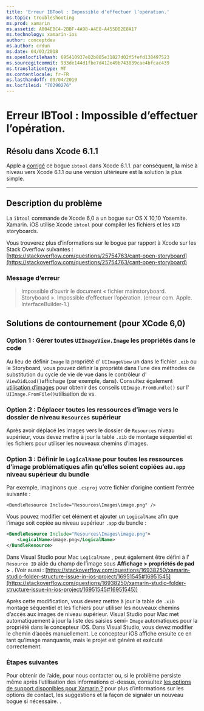 ```yaml
---
title: 'Erreur IBTool : Impossible d’effectuer l’opération.'
ms.topic: troubleshooting
ms.prod: xamarin
ms.assetid: A804EBC4-2BBF-4A98-A4E8-A455DB2E8A17
ms.technology: xamarin-ios
author: conceptdev
ms.author: crdun
ms.date: 04/03/2018
ms.openlocfilehash: 695410937e82b885e31827d02f5fefd138497523
ms.sourcegitcommit: 933de144d1fbe7d412e49b743839cae4bfcac439
ms.translationtype: MT
ms.contentlocale: fr-FR
ms.lasthandoff: 09/04/2019
ms.locfileid: "70290276"
---
```

# <a name="ibtool-error-the-operation-couldnt-be-completed"></a>Erreur IBTool : Impossible d’effectuer l’opération.

## <a name="fixed-in-xcode-611"></a>Résolu dans Xcode 6.1.1

Apple a [corrigé](https://developer.apple.com/library/content/documentation/Xcode/Conceptual/RN-Xcode-Archive/Chapters/xc6_release_notes.html#//apple_ref/doc/uid/TP40016994-CH4-SW1) ce bogue `ibtool` dans Xcode 6.1.1. par conséquent, la mise à niveau vers Xcode 6.1.1 ou une version ultérieure est la solution la plus simple.

* * *

## <a name="description-of-the-problem"></a>Description du problème

La `ibtool` commande de Xcode 6,0 a un bogue sur OS X 10,10 Yosemite. Xamarin. iOS utilise Xcode `ibtool` pour compiler les fichiers et les `XIB` storyboards.

Vous trouverez plus d’informations sur le bogue par rapport à Xcode sur les Stack Overflow suivantes :[https://stackoverflow.com/questions/25754763/cant-open-storyboard](https://stackoverflow.com/questions/25754763/cant-open-storyboard)

### <a name="error-message"></a>Message d’erreur

> Impossible d’ouvrir le document « fichier mainstoryboard. Storyboard ». Impossible d’effectuer l’opération. (erreur com. Apple. InterfaceBuilder-1.)

## <a name="workarounds-for-xcode-60"></a>Solutions de contournement (pour XCode 6,0)

### <a name="option-1-manage-all-uiimageviewimage-properties-in-code"></a>Option 1 : Gérer toutes `UIImageView.Image` les propriétés dans le code

Au lieu de définir `Image` la propriété d' `UIImageView` un dans le fichier `.xib` ou le Storyboard, vous pouvez définir la propriété dans l’une des méthodes de substitution du cycle de vie de vue dans le contrôleur d' `ViewDidLoad()`affichage (par exemple, dans). Consultez également [utilisation d’images](~/ios/app-fundamentals/images-icons/index.md) pour obtenir des conseils `UIImage.FromBundle()` sur l' `UIImage.FromFile()`utilisation de vs.

### <a name="option-2-move-all-of-the-image-resources-to-the-top-level-resources-folder"></a>Option 2 : Déplacer toutes les ressources d’image vers le dossier de niveau `Resources` supérieur

Après avoir déplacé les images vers le dossier de `Resources` niveau supérieur, vous devez mettre à jour la table `.xib` de montage séquentiel et les fichiers pour utiliser les nouveaux chemins d’images.

### <a name="option-3-set-the-logicalname-for-any-problematic-image-assets-so-they-are-copied-to-the-top-level-of-theapp-bundle"></a>Option 3 : Définir le `LogicalName` pour toutes les ressources d’image problématiques afin qu’elles soient copiées au`.app` niveau supérieur du bundle

Par exemple, imaginons que `.csproj` votre fichier d’origine contient l’entrée suivante :

`<BundleResource Include="Resources\Images\image.png" />`

Vous pouvez modifier cet élément et ajouter un `LogicalName` afin que l’image soit copiée au niveau supérieur `.app` du bundle :

```xml
<BundleResource Include="Resources\Images\image.png">
    <LogicalName>image.png</LogicalName>
</BundleResource>
```

Dans Visual Studio pour Mac `LogicalName` , peut également être défini à l' `Resource ID` aide du champ de l’image sous **Affichage > propriétés de pad >** . (Voir aussi : [https://stackoverflow.com/questions/16938250/xamarin-studio-folder-structure-issue-in-ios-project/16951545#16951545](https://stackoverflow.com/questions/16938250/xamarin-studio-folder-structure-issue-in-ios-project/16951545#16951545))

Après cette modification, vous devrez mettre à jour la table de `.xib` montage séquentiel et les fichiers pour utiliser les nouveaux chemins d’accès aux images de niveau supérieur. Visual Studio pour Mac met automatiquement à jour la liste des saisies semi- `Image` automatiques pour la propriété dans le concepteur iOS. Dans Visual Studio, vous devez modifier le chemin d’accès manuellement. Le concepteur iOS affiche ensuite ce en tant qu’image manquante, mais le projet est généré et exécuté correctement.

### <a name="next-steps"></a>Étapes suivantes

Pour obtenir de l’aide, pour nous contacter ou, si le problème persiste même après l’utilisation des informations ci-dessus, consultez [les options de support disponibles pour Xamarin ?](~/cross-platform/troubleshooting/support-options.md) pour plus d’informations sur les options de contact, les suggestions et la façon de signaler un nouveau bogue si nécessaire. . 

